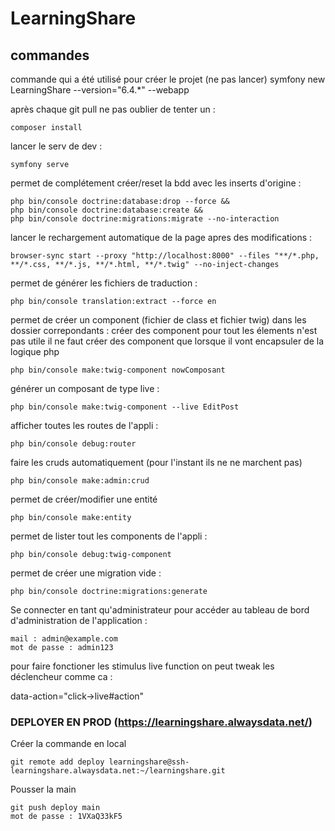 # LearningShare

## commandes

commande qui a été utilisé pour créer le projet (ne pas lancer)
symfony new LearningShare --version="6.4.\*" --webapp

après chaque git pull ne pas oublier de tenter un :

```
composer install
```

lancer le serv de dev :

```
symfony serve
```

permet de complétement créer/reset la bdd avec les inserts d'origine :

```
php bin/console doctrine:database:drop --force &&
php bin/console doctrine:database:create &&
php bin/console doctrine:migrations:migrate --no-interaction
```

lancer le rechargement automatique de la page apres des modifications :

```
browser-sync start --proxy "http://localhost:8000" --files "**/*.php, **/*.css, **/*.js, **/*.html, **/*.twig" --no-inject-changes
```

permet de générer les fichiers de traduction :

```
php bin/console translation:extract --force en
```

permet de créer un component (fichier de class et fichier twig) dans les dossier correpondants :
créer des component pour tout les élements n'est pas utile
il ne faut créer des component que lorsque il vont encapsuler de la logique php

```
php bin/console make:twig-component nowComposant
```

générer un composant de type live :

```
php bin/console make:twig-component --live EditPost
```

afficher toutes les routes de l'appli :

```
php bin/console debug:router
```

faire les cruds automatiquement (pour l'instant ils ne ne marchent pas)

```
php bin/console make:admin:crud
```

permet de créer/modifier une entité

```
php bin/console make:entity
```

permet de lister tout les components de l'appli :

```
php bin/console debug:twig-component
```

permet de créer une migration vide :

```
php bin/console doctrine:migrations:generate
```
Se connecter en tant qu'administrateur pour accéder au tableau de bord d'administration de l'application :

```
mail : admin@example.com
mot de passe : admin123
```

pour faire fonctioner les stimulus live function on peut tweak les déclencheur comme ca :

data-action="click->live#action"

### DEPLOYER EN PROD (https://learningshare.alwaysdata.net/)

Créer la commande en local
```
git remote add deploy learningshare@ssh-learningshare.alwaysdata.net:~/learningshare.git
```
Pousser la main
```
git push deploy main
mot de passe : 1VXaQ33kF5
```
